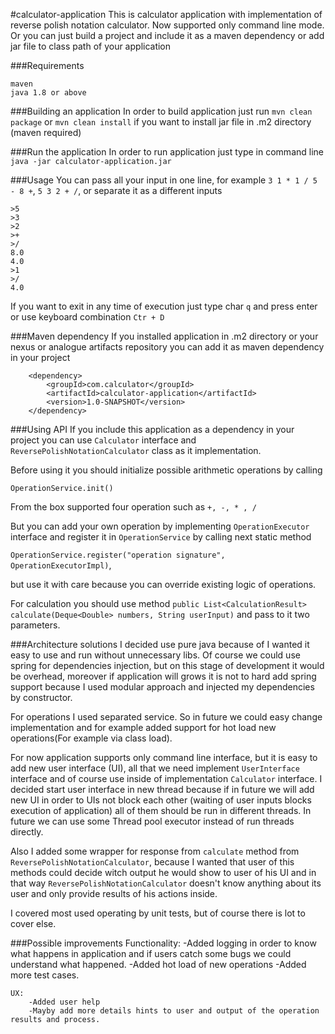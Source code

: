 #calculator-application
This is calculator application with implementation of reverse polish notation calculator. Now supported only command line mode.
Or you can just build a project and include it as a maven dependency or add jar file to class path of your application

###Requirements
```
maven
java 1.8 or above
``` 

###Building an application
In order to build application just run
`mvn clean package` or `mvn clean install` if you want to install jar file in .m2 directory (maven required)

###Run the application
In order to run application just type in command line `java -jar calculator-application.jar`

###Usage
You can pass all your input in one line, for example `3 1 * 1 / 5 - 8 +`, `5 3 2 + /`, or separate it as a different inputs
```
>5
>3
>2
>+
>/
8.0
4.0
>1
>/
4.0
```  

If you want to exit in any time of execution just type char `q` and press enter or use keyboard combination `Ctr + D`

###Maven dependency
If you installed application in .m2 directory or your nexus or analogue artifacts repository you can add it as maven 
dependency in your project 
```
    <dependency>
        <groupId>com.calculator</groupId>
        <artifactId>calculator-application</artifactId>
        <version>1.0-SNAPSHOT</version>
    </dependency>
```

###Using API
If you include this application as a dependency in your project you can use
`Calculator` interface and `ReversePolishNotationCalculator` class as it implementation.

Before using it you should initialize possible arithmetic operations by calling 

`OperationService.init()`

From the box supported four operation such as `+, -, * , /`

But you can add your own operation by implementing `OperationExecutor` interface and register it in `OperationService` by calling 
next static method 

```OperationService.register("operation signature", OperationExecutorImpl)```,

but use it with care because you can override existing logic of operations.

For calculation you should use method 
`public List<CalculationResult> calculate(Deque<Double> numbers, String userInput)` and pass to it two parameters.

###Architecture solutions
I decided use pure java because of I wanted it easy to use and run without unnecessary libs.
Of course we could use spring for dependencies injection, but on this stage of development it would be overhead, moreover if application will grows
it is not to hard add spring support because I used modular approach and injected my dependencies by constructor.

For operations I used separated service. So in future we could easy change implementation and for example added support for
hot load new operations(For example via class load).

For now application supports only command line interface, but it is easy to add new user interface (UI), all that we need
implement `UserInterface` interface and of course use inside of implementation `Calculator` interface.
I decided start user interface in new thread because if in future we will add new UI in order to UIs not block each other 
(waiting of user inputs blocks execution of application) all of them should be run in different threads. In future we can use some 
Thread pool executor instead of run threads directly.

Also I added some wrapper for response from `calculate` method from `ReversePolishNotationCalculator`, because I wanted that user of this methods
could decide witch output he would show to user of his UI and in that way `ReversePolishNotationCalculator` doesn't know anything about its user
and only provide results of his actions inside.

I covered most used operating by unit tests, but of course there is lot to cover else.

###Possible improvements
    Functionality:
        -Added logging in order to know what happens in application and if users catch
         some bugs we could understand what happened.
        -Added hot load of new operations
        -Added more test cases.
        
    UX:
        -Added user help
        -Mayby add more details hints to user and output of the operation results and process.
    
